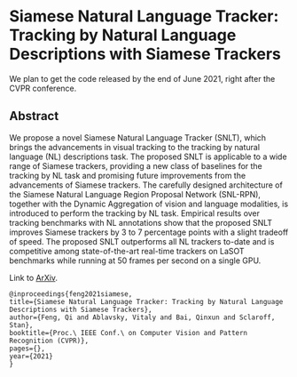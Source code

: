 # Siamese Natural Language Tracker: Tracking by Natural Language Descriptions with Siamese Trackers

We plan to get the code released by the end of June 2021, right after the CVPR conference.

## Abstract

We propose a novel Siamese Natural Language Tracker (SNLT), which brings the
advancements in visual tracking to the tracking by natural language (NL)
descriptions task. The proposed SNLT is applicable to a wide range of Siamese
trackers, providing a new class of baselines for the tracking by NL task and
promising future improvements from the advancements of Siamese trackers. The
carefully designed architecture of the Siamese Natural Language Region Proposal
Network (SNL-RPN), together with the Dynamic Aggregation of vision and language
modalities, is introduced to perform the tracking by NL task. Empirical results
over tracking benchmarks with NL annotations show that the proposed SNLT
improves Siamese trackers by 3 to 7 percentage points with a slight tradeoff of
speed. The proposed SNLT outperforms all NL trackers to-date and is competitive
among state-of-the-art real-time trackers on LaSOT benchmarks while running at
50 frames per second on a single GPU.

Link to [ArXiv](https://arxiv.org/abs/1912.02048).

```
@inproceedings{feng2021siamese,
title={Siamese Natural Language Tracker: Tracking by Natural Language Descriptions with Siamese Trackers},
author={Feng, Qi and Ablavsky, Vitaly and Bai, Qinxun and Sclaroff, Stan},
booktitle={Proc.\ IEEE Conf.\ on Computer Vision and Pattern Recognition (CVPR)},
pages={},
year={2021}
}
```

